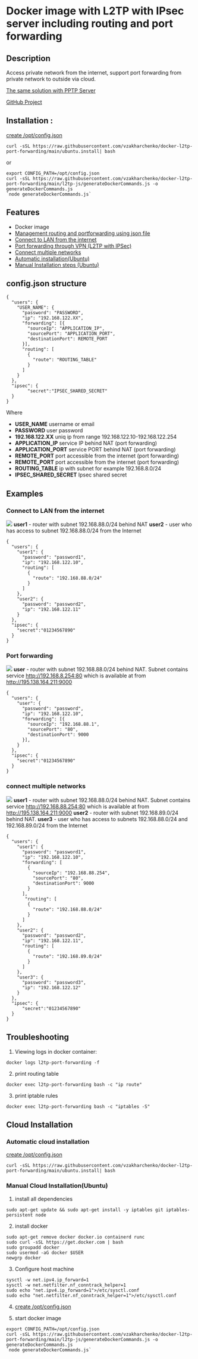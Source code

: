 # Docker image with L2TP with IPsec server including routing and port forwarding

## Description
Access private network from the internet, support port forwarding from private network to outside via cloud.

[The same solution with PPTP Server](https://github.com/vzakharchenko/docker-pptp-port-forwarding)

[GitHub Project](https://github.com/vzakharchenko/docker-l2tp-port-forwarding)
## Installation :
[create /opt/config.json](#configjson-structure)
```
curl -sSL https://raw.githubusercontent.com/vzakharchenko/docker-l2tp-port-forwarding/main/ubuntu.install| bash
```
or
```
export CONFIG_PATH=/opt/config.json
curl -sSL https://raw.githubusercontent.com/vzakharchenko/docker-l2tp-port-forwarding/main/l2tp-js/generateDockerCommands.js -o generateDockerCommands.js
`node generateDockerCommands.js`
```


## Features
 - Docker image
 - [Management routing  and portforwarding using json file](#configjson-structure)
 - [Connect to LAN from the internet](#connect-to-lan-from-the--internet)
 - [Port forwarding through VPN (L2TP with IPSec)](#port-forwarding)
 - [Connect multiple networks](#connect-multiple-networks)
 - [Automatic installation(Ubuntu)](#automatic-cloud-installation)
 - [Manual Installation steps (Ubuntu)](#manual-cloud-installationubuntu)

## config.json structure

```
{
  "users": {
    "USER_NAME": {
      "password": "PASSWORD",
      "ip": "192.168.122.XX",
      "forwarding": [{
        "sourceIp": "APPLICATION_IP",
        "sourcePort": "APPLICATION_PORT",
        "destinationPort": REMOTE_PORT
      }],
      "routing": [
        {
          "route": "ROUTING_TABLE"
        }
      ]
    }
  },
  "ipsec": {
        "secret":"IPSEC_SHARED_SECRET"
  }
}
```
Where
- **USER_NAME** username or email
- **PASSWORD** user password
- **192.168.122.XX** uniq ip from range 192.168.122.10-192.168.122.254
- **APPLICATION_IP** service IP behind NAT (port forwarding)
- **APPLICATION_PORT** service PORT behind NAT (port forwarding)
- **REMOTE_PORT**  port accessible from the internet (port forwarding)
- **REMOTE_PORT**  port accessible from the internet (port forwarding)
- **ROUTING_TABLE**  ip with subnet for example 192.168.8.0/24
- **IPSEC_SHARED_SECRET**  Ipsec shared secret

## Examples

### Connect to LAN from the  internet
![](https://github.com/vzakharchenko/docker-l2tp-port-forwarding/blob/main/img/l2tpRouting.png?raw=true)
**user1** - router with subnet 192.168.88.0/24 behind NAT
**user2** - user who has access to subnet 192.168.88.0/24 from the Internet
```
{
  "users": {
    "user1": {
      "password": "password1",
      "ip": "192.168.122.10",
      "routing": [
        {
          "route": "192.168.88.0/24"
        }
      ]
    },
    "user2": {
      "password": "password2",
      "ip": "192.168.122.11"
    }
  },
  "ipsec": {
    "secret":"01234567890"
  }
}
```

### Port forwarding
![](https://github.com/vzakharchenko/docker-l2tp-port-forwarding/blob/main/img/l2tpWithRouting.png?raw=true)
**user** - router with subnet 192.168.88.0/24 behind NAT.
Subnet contains service http://192.168.8.254:80 which is available at from http://195.138.164.211:9000

```
{
  "users": {
    "user": {
      "password": "password",
      "ip": "192.168.122.10",
      "forwarding": [{
        "sourceIp": "192.168.88.1",
        "sourcePort": "80",
        "destinationPort": 9000
      }],
    }
  },
  "ipsec": {
    "secret":"01234567890"
  }
}
```
### connect multiple networks
![](https://github.com/vzakharchenko/docker-l2tp-port-forwarding/blob/main/img/l2tpWithRouting2.png?raw=true)
**user1** - router with subnet 192.168.88.0/24 behind NAT. Subnet contains service http://192.168.88.254:80 which is available at from http://195.138.164.211:9000
**user2** - router with subnet 192.168.89.0/24 behind NAT.
**user3** - user who has access to subnets 192.168.88.0/24 and 192.168.89.0/24 from the Internet
```
{
  "users": {
    "user1": {
      "password": "password1",
      "ip": "192.168.122.10",
      "forwarding": [
        {
          "sourceIp": "192.168.88.254",
          "sourcePort": "80",
          "destinationPort": 9000
        }
      ],
       "routing": [
        {
          "route": "192.168.88.0/24"
        }
      ]
    },
    "user2": {
      "password": "password2",
      "ip": "192.168.122.11",
      "routing": [
        {
          "route": "192.168.89.0/24"
        }
      ]
    },
    "user3": {
      "password": "password3",
      "ip": "192.168.122.12"
    }
  },
  "ipsec": {
      "secret":"01234567890"
  }
}
```


## Troubleshooting
1. Viewing logs in docker container:
```
docker logs l2tp-port-forwarding -f
```
2. print routing table
```
docker exec l2tp-port-forwarding bash -c "ip route"
```
3. print iptable rules
```
docker exec l2tp-port-forwarding bash -c "iptables -S"
```


## Cloud Installation
### Automatic cloud installation
[create /opt/config.json](#configjson-structure)
```
curl -sSL https://raw.githubusercontent.com/vzakharchenko/docker-l2tp-port-forwarding/main/ubuntu.install| bash
```

### Manual Cloud Installation(Ubuntu)

1. install all dependencies
```
sudo apt-get update && sudo apt-get install -y iptables git iptables-persistent node
```
2. install docker
```
sudo apt-get remove docker docker.io containerd runc
sudo curl -sSL https://get.docker.com | bash
sudo groupadd docker
sudo usermod -aG docker $USER
newgrp docker
```

3. Configure host machine
```
sysctl -w net.ipv4.ip_forward=1
sysctl -w net.netfilter.nf_conntrack_helper=1
sudo echo "net.ipv4.ip_forward=1">/etc/sysctl.conf
sudo echo "net.netfilter.nf_conntrack_helper=1">/etc/sysctl.conf
```
4. [create /opt/config.json](#configjson-structure)

5. start docker image

```
export CONFIG_PATH=/opt/config.json
curl -sSL https://raw.githubusercontent.com/vzakharchenko/docker-l2tp-port-forwarding/main/l2tp-js/generateDockerCommands.js -o generateDockerCommands.js
`node generateDockerCommands.js`
```

